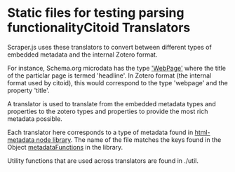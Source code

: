 Static files for testing parsing functionalityCitoid Translators
=============

Scraper.js uses these translators to convert between different types of embedded metadata and the internal Zotero format.

For instance, Schema.org microdata has the type ['WebPage'](http://schema.org/WebPage) where the title of the particlar page is termed 'headline'. In Zotero format (the internal format used by citoid), this would correspond to the type 'webpage' and the property 'title'.

A translator is used to translate from the embedded metadata types and properties to the zotero types and properties to provide the most rich metadata possible.

Each translator here corresponds to a type of metadata found in [html-metadata node library](https://github.com/wikimedia/html-metadata). The name of the file matches the keys found in the Object [metadataFunctions](https://github.com/wikimedia/html-metadata/blob/master/lib/index.js) in the library.

Utility functions that are used across translators are found in ./util.